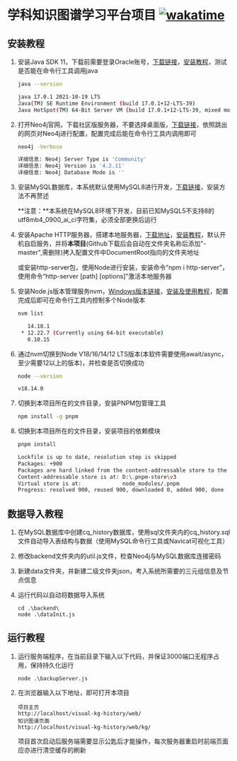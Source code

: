 # 学科知识图谱学习平台项目 [![wakatime](https://wakatime.com/badge/user/b5b6ac2c-550f-4e67-902a-a3d1fc690e9c/project/6ea8c319-dedf-4be5-9ff9-5318027b2604.svg)](https://wakatime.com/badge/user/b5b6ac2c-550f-4e67-902a-a3d1fc690e9c/project/6ea8c319-dedf-4be5-9ff9-5318027b2604)

## 安装教程

1. 安装Java SDK 11，下载前需要登录Oracle账号，[下载链接](https://www.oracle.com/java/technologies/javase/jdk11-archive-downloads.html#license-lightbox)，[安装教程](https://www.runoob.com/java/java-environment-setup.html)，测试是否能在命令行工具调用java

   ```bash
   java --version
   
   java 17.0.1 2021-10-19 LTS
   Java(TM) SE Runtime Environment (build 17.0.1+12-LTS-39)
   Java HotSpot(TM) 64-Bit Server VM (build 17.0.1+12-LTS-39, mixed mode, sharing)
   ```

2. 打开Neo4j官网，下载社区版服务器，不要选择桌面版，[下载链接](https://neo4j.com/download-center/#community)，依照跳出的网页对Neo4j进行配置，配置完成后能在命令行工具内调用即可

   ```bash
   neo4j -Verbose
   
   详细信息: Neo4j Server Type is 'Community'
   详细信息: Neo4j Version is '4.2.11'
   详细信息: Neo4j Database Mode is ''
   ```

3. 安装MySQL数据库，本系统默认使用MySQL8进行开发，[下载链接](https://dev.mysql.com/downloads/installer/)，安装方法不再赘述

   **注意：**本系统在MySQL8环境下开发，目前已知MySQL5不支持8的utf8mb4_0900_ai_ci字符集，必须全部更换后运行

4. 安装Apache HTTP服务器，搭建本地服务器，[下载地址](https://www.apachehaus.com/cgi-bin/download.plx)，[安装教程](https://www.php.cn/apache/427457.html)，默认开机自启服务，并将**本项目**(Github下载后会自动在文件夹名称后添加"-master",需删除)拷入配置文件中DocumentRoot指向的文件夹地址

   或安装http-server包，使用Node进行安装，安装命令“npm i http-server”，使用命令“http-server [path] [options]”激活本地服务器

5. 安装Node.js版本管理服务nvm，[Windows版本链接](https://github.com/coreybutler/nvm-windows)，[安装及使用教程](https://www.runoob.com/w3cnote/nvm-manager-node-versions.html)，配置完成后即可在命令行工具内控制多个Node版本

   ```bash
   nvm list
   
      14.18.1
    * 12.22.7 (Currently using 64-bit executable)
      0.10.15
   ```

6. 通过nvm切换到Node V18/16/14/12 LTS版本(本软件需要使用await/async，至少需要12以上的版本)，并检查是否切换成功

   ```bash
   node --version
   
   v18.14.0
   ```

7. 切换到本项目所在的文件目录，安装PNPM包管理工具

   ```bash
   npm install -g pnpm
   ```

8. 切换到本项目所在的文件目录，安装项目的依赖模块

   ```bash
   pnpm install
   
   Lockfile is up to date, resolution step is skipped
   Packages: +900
   Packages are hard linked from the content-addressable store to the virtual store.
   Content-addressable store is at: D:\.pnpm-store\v3
   Virtual store is at:             node_modules/.pnpm
   Progress: resolved 900, reused 900, downloaded 0, added 900, done
   ```

## 数据导入教程

1. 在MySQL数据库中创建cq_history数据库，使用sql文件夹内的cq_history.sql文件自动导入表结构与数据（使用MySQL命令行工具或Navicat可视化工具）
2. 修改backend文件夹内的util.js文件，检查Neo4j与MySQL数据库连接密码
3. 新建data文件夹，并新建二级文件夹json，考入系统所需要的三元组信息及节点信息
4. 运行代码以自动将数据导入系统

   ```
   cd .\backend\
   node .\dataInit.js
   ```

## 运行教程

1. 运行服务端程序，在当前目录下输入以下代码，并保证3000端口无程序占用，保持持久化运行

   ```
   node .\backupServer.js
   ```
2. 在浏览器输入以下地址，即可打开本项目

   ```
   项目主页
   http://localhost/visual-kg-history/web/
   知识图谱页面
   http://localhost/visual-kg-history/web/kg/
   ```

   项目首次启动后服务端需要显示公匙后才能操作，每次服务器重启时前端页面应亦进行清空缓存的刷新
